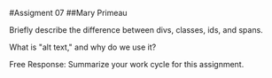 #Assigment 07
##Mary Primeau

Briefly describe the difference between divs, classes, ids, and spans.

What is "alt text," and why do we use it?

Free Response: Summarize your work cycle for this assignment.

